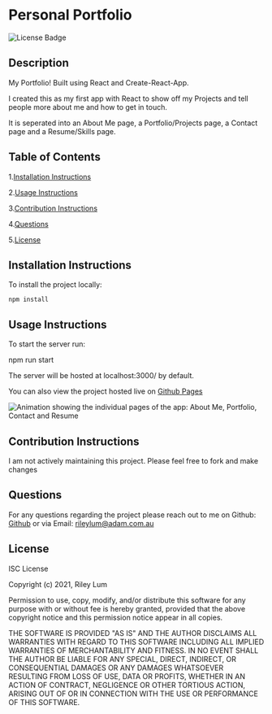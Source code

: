 # Personal Portfolio

![License Badge](https://img.shields.io/badge/license-ISC-blue)

## Description

My Portfolio! Built using React and Create-React-App.

I created this as my first app with React to show off my Projects and tell people more about me and how to get in touch.

It is seperated into an About Me page, a Portfolio/Projects page, a Contact page and a Resume/Skills page.

## Table of Contents

1.[Installation Instructions](#installation-instructions)

2.[Usage Instructions](#usage-instructions)

3.[Contribution Instructions](#contribution-instructions)

4.[Questions](#questions)

5.[License](#License)

## Installation Instructions

To install the project locally:

    npm install

## Usage Instructions

To start the server run:

npm run start

The server will be hosted at localhost:3000/ by default.

You can also view the project hosted live on [Github Pages](https://rileylum.github.io/react-portfolio/)

![Animation showing the individual pages of the app: About Me, Portfolio, Contact and Resume](./MD_resources/demo.gif)

## Contribution Instructions

I am not actively maintaining this project. Please feel free to fork and make changes

## Questions

For any questions regarding the project please reach out to me on Github: [Github](https://github.com/rileylum) or via Email: rileylum@adam.com.au

## License

ISC License

Copyright (c) 2021, Riley Lum

Permission to use, copy, modify, and/or distribute this software for any
purpose with or without fee is hereby granted, provided that the above
copyright notice and this permission notice appear in all copies.

THE SOFTWARE IS PROVIDED "AS IS" AND THE AUTHOR DISCLAIMS ALL WARRANTIES
WITH REGARD TO THIS SOFTWARE INCLUDING ALL IMPLIED WARRANTIES OF
MERCHANTABILITY AND FITNESS. IN NO EVENT SHALL THE AUTHOR BE LIABLE FOR
ANY SPECIAL, DIRECT, INDIRECT, OR CONSEQUENTIAL DAMAGES OR ANY DAMAGES
WHATSOEVER RESULTING FROM LOSS OF USE, DATA OR PROFITS, WHETHER IN AN
ACTION OF CONTRACT, NEGLIGENCE OR OTHER TORTIOUS ACTION, ARISING OUT OF
OR IN CONNECTION WITH THE USE OR PERFORMANCE OF THIS SOFTWARE.
